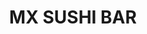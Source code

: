 ---
layout: place
title: "MX SUSHI BAR"
permalink: /texas/beaumont/mx-sushi-bar.html
stateAbbr: TX
stateName: Texas
cityName: Beaumont
seo:
  name: "MX SUSHI BAR"
  type: Restaurant
  links: null
description: "MX SUSHI BAR serves delicious sushi in Beaumont, Texas. Try fresh Japanese dishes for a great dining experience. "
place_id: ChIJvx2rYmUzOYYRwyb6Ok6oo88
photos:
  - name: >-
      places/ChIJvx2rYmUzOYYRwyb6Ok6oo88/photos/AeeoHcKYPrjSBfRbridFESW1ZZRHKu3TV-SEv2APDzWl2UO1h_WKfYUT5YKOOuUAjHDFIEGbXpLejdKPJx_cEGNAmMZbXsvc9CV5tUN_m04ka63xmA8lt_bNjsvafaVPNL6uXjsAl6pjsukB0b-vFYvTExMabzFo3TzFG8Q2Pvt5EaILQCq7828BO7GOar7XXm8mwC-WxGkdIoOTCTjztKr7NHmQ5ZjbgOiCIdWlRvGC-2559COgLtcYuHQlBLTkZTkZwsVmG2ZHB-ZoULWO-lXMa1YEp8CS_-MK5pUr3_pi1LmJxTImqSNiKHD2eeUjkrm6j9F1gI6KX6eZXQc_MjSSA2OAClE1iUGVo4JWfkKPHFaRg_a0cqdIDjICQiZmud5f9PaR1-0TwJrsTdF-lsXtYPxBmZQjc_ni0Pt8QMPibkTZWQ
    widthPx: 4032
    heightPx: 3024
    authorAttributions:
      - displayName: drprotv
        uri: https://maps.google.com/maps/contrib/103827501536943554699
        photoUri: >-
          https://lh3.googleusercontent.com/a-/ALV-UjWPcce2BI_D_g3Me5wMfxwHx3L24lj4I0krT0b_AdoimNxv_NNc=s100-p-k-no-mo
    flagContentUri: >-
      https://www.google.com/local/imagery/report/?cb_client=maps_api_places.places_api&image_key=!1e10!2sCIHM0ogKEICAgICi08W-Mg&hl=en-US
    googleMapsUri: >-
      https://www.google.com/maps/place//data=!3m4!1e2!3m2!1sCIHM0ogKEICAgICi08W-Mg!2e10!4m2!3m1!1s0x8639336562ab1dbf:0xcfa3a84e3afa26c3
  - name: >-
      places/ChIJvx2rYmUzOYYRwyb6Ok6oo88/photos/AeeoHcJuUiPXZfO4ZUGwXaWy1gBvpVhnJE-yfmJK2yEVaTDu2CslPrxX_DK0Ru_zdlKdbW6X3ZKB8GBfx0Oq7P0LNY1_z4D0vkEnLBQf2lYL7Y7S91dNdk-25k_g89kyUSldGopWW8iOZ8S3bjPN0WkOEHeabO8seJUG-MIPn05Yv_cFgt3x8PoqRoFbhChFNzJ1Q7xkAmUskFELidmTChMMzkTU2jinECp1lXd8gekZDcUzfg0GikTgEZbhyj2fiQf4WOJZKL5vaylMmsw6WALw98o2xzrzK-k7Adk2Ej-dO6eLPLU0FIC1obteEzl8uLCZB_R698QN79ND3nkSOM4T3HdIjRne3g-6g7ngjxJTuItad9L25s72RqP6JPoCFY43_g8zemephjI2aR6Q0qzbn9IO_w4Y3zaSQyyQFoD-kEYj7F4
    widthPx: 3264
    heightPx: 2448
    authorAttributions:
      - displayName: Emma Lee
        uri: https://maps.google.com/maps/contrib/118115117302820698997
        photoUri: >-
          https://lh3.googleusercontent.com/a-/ALV-UjXyqeZAvQkUD8A930Dc4HzVGigEwzHDR8JOo8LbX19jbpc1-NjxgQ=s100-p-k-no-mo
    flagContentUri: >-
      https://www.google.com/local/imagery/report/?cb_client=maps_api_places.places_api&image_key=!1e10!2sCIHM0ogKEICAgICzhMji-wE&hl=en-US
    googleMapsUri: >-
      https://www.google.com/maps/place//data=!3m4!1e2!3m2!1sCIHM0ogKEICAgICzhMji-wE!2e10!4m2!3m1!1s0x8639336562ab1dbf:0xcfa3a84e3afa26c3
  - name: >-
      places/ChIJvx2rYmUzOYYRwyb6Ok6oo88/photos/AeeoHcIb1eBa8addmi9wdEJKLAOLF2xo1ZgIwmzSWeuQSCwwkGOocUcqi5W8gAYV9tlwxZOdmPBWMkOozukXeltZ2jKTvmoOWEWWq2VxmXrxhLvfTHyBXywr7LXeUqoTW8EPVdn6vwotZfd_ZG3AV2ip-cF-w_w-klosluzwOIQzDPEwNYM47ALmQyLn673efKLkBis6z76sEGnC0INU3wcszfafUOBD6Fj41tVXk41iBEZca7Ov9qeFgMObjsROGuuKQukNcgaSeGFeCn0qfuUqGbEsytJzZaOLo_8CMN0SN9EQ6n3EDscG6w1NxZRj_7S_9nfNieeqGCMMwpCKzmZeUqoM5nlQD51NG1oRia_Q7yyxxk58j7UKwr5Akfbs-0WgybDtS2R1LbZsSyBj2J3l5gIXn5TyG9tODEwoIaFWhMvQJXrg
    widthPx: 1600
    heightPx: 900
    authorAttributions:
      - displayName: Diego Williams
        uri: https://maps.google.com/maps/contrib/115072107220542826583
        photoUri: >-
          https://lh3.googleusercontent.com/a-/ALV-UjWuMgayumySZPdoZp18537QEBlv-rqWYuKulRvi1eRxKlKBYsI=s100-p-k-no-mo
    flagContentUri: >-
      https://www.google.com/local/imagery/report/?cb_client=maps_api_places.places_api&image_key=!1e10!2sCIHM0ogKEICAgICx-_j2ygE&hl=en-US
    googleMapsUri: >-
      https://www.google.com/maps/place//data=!3m4!1e2!3m2!1sCIHM0ogKEICAgICx-_j2ygE!2e10!4m2!3m1!1s0x8639336562ab1dbf:0xcfa3a84e3afa26c3
  - name: >-
      places/ChIJvx2rYmUzOYYRwyb6Ok6oo88/photos/AeeoHcLaZ7XY8Uvrp2NrTHF996FkuYp1AykHmbXx7L6twhf9UEDyyGqO7sFlFCMByF5ttxhjqAFnqGCQa-yEyiw5NZ2etSnzF9HMEhdCd-_GNxX2cDLhOX_oI7TX_ZvQxcNMBEcEHTmzdHTFdFlnW5pjF4tBWEnUWaZLPGq_-BZmQ-7Q66GKgQ6fEvh5pLilVLgcvz1YYygGQ9x0m_vUWYbuABgv2cpYMBtFWBenlYpy6J-H2vYjr7ZXlZ_M1GuJ9a6WlmWfPlHLpVcSbL2zhELc9eySgQl2aH3ZX7-oFT-Ae2lD6P0E4t0n9kX9LDy4LL663h7iZg-lSpnUE4ji6BOLotytvWFgN890iakQdCabW-WZLupg-C-ufEq8zuX8c1pmP8Qe0lHCQKuk2lBk8fKe7Une6XVQ1kOk7a_c2b8tRfE
    widthPx: 4032
    heightPx: 3024
    authorAttributions:
      - displayName: Frederik Leung Shun
        uri: https://maps.google.com/maps/contrib/116094181773272454604
        photoUri: >-
          https://lh3.googleusercontent.com/a-/ALV-UjV1kSjJA6O5yffmJwkruardLxQFGAVNFbKfgs4tuxRW9GPuceO6=s100-p-k-no-mo
    flagContentUri: >-
      https://www.google.com/local/imagery/report/?cb_client=maps_api_places.places_api&image_key=!1e10!2sCIHM0ogKEICAgICExMCfIA&hl=en-US
    googleMapsUri: >-
      https://www.google.com/maps/place//data=!3m4!1e2!3m2!1sCIHM0ogKEICAgICExMCfIA!2e10!4m2!3m1!1s0x8639336562ab1dbf:0xcfa3a84e3afa26c3
  - name: >-
      places/ChIJvx2rYmUzOYYRwyb6Ok6oo88/photos/AeeoHcKPQcOcO6e-Z759ZU1QafaCFH3DncAB7-Icd3ox7uWaDQyDULg5zTPDrrIMP5ZwP3t0-Sil_rRJUhP1pAZGPUA9byjtCPQ_FsLa5mw3T3l7Bbd2aRcanw8E1KG2-ZmqaPuMpyRZzcH4dgLykqz-cXc364gwLiYApmhjI-Fy7kdD0AQSOLUv7Sly30Jz-56lekJEWwsPz7_vVLzgugOXZdVFAhNmaBmfFzHJ9oPJtLT4skb9DjYGhXsH2ozLwawSztmiRz48tNlSADhz6Zr4vjyOy2zyS2--4j5g0lSVMbGyMrKlOizJ8c1xDuWa_EGfO77i0r-B6upovqrmKunhHf8qkgHSy9nsV4fMphKGkW60roVW07jjMkzzme1H5kkwDh0Tj_HZWNGH8_PwA_Va0gtrF67mqR3LTDXEpY4vZ-4HygU
    widthPx: 3024
    heightPx: 4032
    authorAttributions:
      - displayName: London Singleton
        uri: https://maps.google.com/maps/contrib/104924634599796968548
        photoUri: >-
          https://lh3.googleusercontent.com/a-/ALV-UjWokviwv7ZfuVQVEqzdBe3bY7ZdQuGhOH-nwoD7z8dQ-OzkcsRm=s100-p-k-no-mo
    flagContentUri: >-
      https://www.google.com/local/imagery/report/?cb_client=maps_api_places.places_api&image_key=!1e10!2sCIHM0ogKEICAgIC7mZjhtwE&hl=en-US
    googleMapsUri: >-
      https://www.google.com/maps/place//data=!3m4!1e2!3m2!1sCIHM0ogKEICAgIC7mZjhtwE!2e10!4m2!3m1!1s0x8639336562ab1dbf:0xcfa3a84e3afa26c3
  - name: >-
      places/ChIJvx2rYmUzOYYRwyb6Ok6oo88/photos/AeeoHcIUl7bIUaIHs4ailIzPyWyhV54CO6eG6zXWmck84EiZofFuaIL6X05XLb6Ayo1T9SdnoMsbO4bdjkYPCpQ_DrKmXJRnV0n_lEOtiMea6kLOEHS5opM2iQoN-NJjbrQmxuspsbjsto6VpJyLxRPeafv58-9woeZB4eF4NC0srxTCQ0KxJRe8Gsi7YscO9umD79IZwf7G3f2HLv7fZspnuXpE8wqBow5RXDoJbI3jvOkwxJz65Mtqub2IRvoQnzxNrvPg3T0VdHPV6fb6rjnRR_aSfwoN8V2ctBatLugx5u-KPMZ_7h4fqfi3IhsIZgVf5IpfQYQegn6wnT7mdAmvaZj8cpvowozUyMuOHThBtEyuJDHTMySp66RvvnHRvDlNpX-4HXQa4yK6_1PO1mRuubh3K4anktcnt8XP9eBZqhSsgrg
    widthPx: 4032
    heightPx: 3024
    authorAttributions:
      - displayName: Luciano Dresdner
        uri: https://maps.google.com/maps/contrib/104439930076549217278
        photoUri: >-
          https://lh3.googleusercontent.com/a-/ALV-UjUViO9Bri7lGJMEzPpfqmJwoxQL1t8XClBofFLZRFbsH0MJXPQ=s100-p-k-no-mo
    flagContentUri: >-
      https://www.google.com/local/imagery/report/?cb_client=maps_api_places.places_api&image_key=!1e10!2sCIHM0ogKEICAgIDnmKnP1AE&hl=en-US
    googleMapsUri: >-
      https://www.google.com/maps/place//data=!3m4!1e2!3m2!1sCIHM0ogKEICAgIDnmKnP1AE!2e10!4m2!3m1!1s0x8639336562ab1dbf:0xcfa3a84e3afa26c3
  - name: >-
      places/ChIJvx2rYmUzOYYRwyb6Ok6oo88/photos/AeeoHcLnZA4Atabr7n_26poLozFQVzRkaa2pjVdx1N3-eHcNIRSO3-2bg_W2XwLqyjUvW_9BhSqiDJrDt6L_WJAoHpKfkToLXcGTh5enWOz8b2zo140JmqIwud90uSg8L0tnfw7Mhid6kK2SdvtYeiny3WBk9pvQmBF2tIJIO4wUd_6EXKHm5giCl2JCUgu_-oZpOpueeid9YEzaGA-dXNZoeqAmPQvQOq6HAnQC__-_5QaIvbc5BEVOQMPaK9I5iZmnNEIn7wXGVK3gm7gm2a92Hv3V4ZQF-vETZhrC83AE_cbkkXPGo0A8GN95D1ZmRLqiGzLj63aT5YhT3LMq6Tc7SbIWZAPTL4oWIYDynIjf_5TDEUoagvBgw9BI_f_QOLIe5Z4--2qG79hyqeoQ75g9OXyyQj-IDYl7Xml1xnO12-LrGg
    widthPx: 3024
    heightPx: 4032
    authorAttributions:
      - displayName: A
        uri: https://maps.google.com/maps/contrib/104078695103830856985
        photoUri: >-
          https://lh3.googleusercontent.com/a/ACg8ocLutnP0xpvTeK5aem1PsEHkVR2TavafrU1jrqXlcWEqICWwbg=s100-p-k-no-mo
    flagContentUri: >-
      https://www.google.com/local/imagery/report/?cb_client=maps_api_places.places_api&image_key=!1e10!2sCIHM0ogKEICAgIDyrb3xaA&hl=en-US
    googleMapsUri: >-
      https://www.google.com/maps/place//data=!3m4!1e2!3m2!1sCIHM0ogKEICAgIDyrb3xaA!2e10!4m2!3m1!1s0x8639336562ab1dbf:0xcfa3a84e3afa26c3
  - name: >-
      places/ChIJvx2rYmUzOYYRwyb6Ok6oo88/photos/AeeoHcL9KXTSB67on8HQj-XzF-Kq1W5xZIsmM4wZpJgILJTQy-5zpINeMqF9dS2lFDgbC7prXq260_OL7EL14PWsYd-CZiE6dkf0jMOfsvuUwIMewEPHfjG_PHfJT3g7FLGWiqasPvW39VdkqktllhrksAt-2-4Vd3Df8b053LPefQwpA0a4kqC9BZuSP2EraPz-pe89mi0dprDNhwnTu3CZ-gLd3LNlJMwpmwiXRP9yO8_UU0HGObZ07ALHB9O7Ybj_rxOw-Cp98BEJ2l4lO3Hvoy0xboVq2kXZO5JUaYPcLVzgi1xTnSY49xBchLHNZhoZkUGTSh-dJWDTzBKwS471jMfwVhTKB48D-3fvGat6LJb0d52hbJg5rLq5nx6lwcelCFQWIETcYKb7TOVGMmsAeqx13knyCJzlnhKyMmnqJRTp
    widthPx: 3024
    heightPx: 4032
    authorAttributions:
      - displayName: kenneth meehan
        uri: https://maps.google.com/maps/contrib/115013915274285754492
        photoUri: >-
          https://lh3.googleusercontent.com/a/ACg8ocJAV8W6LZycT7wuvryVxs4FCFI4aUaYryx6cZ5yG-yL9MhjjA=s100-p-k-no-mo
    flagContentUri: >-
      https://www.google.com/local/imagery/report/?cb_client=maps_api_places.places_api&image_key=!1e10!2sCIHM0ogKEICAgIDa3rbh4QE&hl=en-US
    googleMapsUri: >-
      https://www.google.com/maps/place//data=!3m4!1e2!3m2!1sCIHM0ogKEICAgIDa3rbh4QE!2e10!4m2!3m1!1s0x8639336562ab1dbf:0xcfa3a84e3afa26c3
  - name: >-
      places/ChIJvx2rYmUzOYYRwyb6Ok6oo88/photos/AeeoHcIWgHpuPABPrqey8Y_SBj7xd68aKRaCHKYF6lKoFy9oCcNIpo1tB_xAxhjrcV9q9MUpvVkm6jxfDsK-zpdXTLWJuwSZQQv2YeGNMSgpPBIb5dO1RGXlfsXMzHAoAhUL8S2DZArXoDMQd6mDYJZMmhkYwi9xj_9Kc2QYHT1hM3tTXT7fLfkEjZmT-vBdidy2Bm0BDKPOKwmej-UlZBoR_sMiNOSLq2bt83HpvOx11CGHUPkHzsR2g9FolFbwgW2tug1brE0EvsvmwQIFw0-Ehgros-zGpuqpmP__8TMNfWwXFQlIfCK4WC4li6_1hsaF0eTvE7UUGVkvQaKn79tMxhonIpI6wJK4Y2q5ZC3cYpfGYQEamOY-39JVUKd_m0dxvBvAGiFUlrxZYTCQ46rON0jDpsePjqBj_CoDCJ9s-J6FPdAx
    widthPx: 4032
    heightPx: 1960
    authorAttributions:
      - displayName: Eric Johnson
        uri: https://maps.google.com/maps/contrib/107412393193945680647
        photoUri: >-
          https://lh3.googleusercontent.com/a-/ALV-UjW7N34MAJBIgFi3121B7c6s5mhcTtQKuqsWIa1ar7G1QDmX607RXw=s100-p-k-no-mo
    flagContentUri: >-
      https://www.google.com/local/imagery/report/?cb_client=maps_api_places.places_api&image_key=!1e10!2sCIHM0ogKEICAgICK-63x0gE&hl=en-US
    googleMapsUri: >-
      https://www.google.com/maps/place//data=!3m4!1e2!3m2!1sCIHM0ogKEICAgICK-63x0gE!2e10!4m2!3m1!1s0x8639336562ab1dbf:0xcfa3a84e3afa26c3
  - name: >-
      places/ChIJvx2rYmUzOYYRwyb6Ok6oo88/photos/AeeoHcKNABy64MimyrrVXeIbkc3s_MZK6SlxGc0_DdEjHIGeW-IhRFcXyzlVVJt4LBHk1OcdmU9FlBDR80OqJAkG-RyeV2X9cweHznySzJczAb3zZahnq_x3edq_pU-hyDDj2oYVNI8K7Vyw2s8iGk9iHlm3gFNzZ0oa-LMW671IBjxHI6L4XPJ_lp88N6J7leKKTnR1iPihC2uKxDNSpGGr7iVJuE-UMaHR1XkxhAvVWchJLnHVz-3AwJCRIc3wjjCgHsQG6abK5W_RRo8bHfAdzkx5ACYIOHug4vG0M0o8KM4Y_lRsowROuW64eW30iC9B7PJnpDsTWH3YVZtuelCbOEQwFFSTac4VYFbyq32iz5rBvRUnuV29G-hy_l8IO676BZtQxfNpm2zFZILgCSWsmx8M0Kq1L8BdZV7GFAtMZcQayMMF
    widthPx: 3127
    heightPx: 1933
    authorAttributions:
      - displayName: Eric Johnson
        uri: https://maps.google.com/maps/contrib/107412393193945680647
        photoUri: >-
          https://lh3.googleusercontent.com/a-/ALV-UjW7N34MAJBIgFi3121B7c6s5mhcTtQKuqsWIa1ar7G1QDmX607RXw=s100-p-k-no-mo
    flagContentUri: >-
      https://www.google.com/local/imagery/report/?cb_client=maps_api_places.places_api&image_key=!1e10!2sCIHM0ogKEICAgIDazJ6gjQE&hl=en-US
    googleMapsUri: >-
      https://www.google.com/maps/place//data=!3m4!1e2!3m2!1sCIHM0ogKEICAgIDazJ6gjQE!2e10!4m2!3m1!1s0x8639336562ab1dbf:0xcfa3a84e3afa26c3
address: '6155 Eastex Fwy #660, Beaumont, TX 77706, USA'
street: '6155 Eastex Fwy #660'
city: Beaumont
state: TX
zip: '77706'
country: USA
neighborhood: null
latitude: '30.125746'
longitude: '-94.163720'
accessibility_options:
  wheelchairAccessibleParking: true
  wheelchairAccessibleEntrance: true
  wheelchairAccessibleRestroom: true
  wheelchairAccessibleSeating: true
business_status: OPERATIONAL
name: MX SUSHI BAR
google_maps_links:
  directionsUri: >-
    https://www.google.com/maps/dir//''/data=!4m7!4m6!1m1!4e2!1m2!1m1!1s0x8639336562ab1dbf:0xcfa3a84e3afa26c3!3e0
  placeUri: https://maps.google.com/?cid=14961987441005307587
  writeAReviewUri: >-
    https://www.google.com/maps/place//data=!4m3!3m2!1s0x8639336562ab1dbf:0xcfa3a84e3afa26c3!12e1
  reviewsUri: >-
    https://www.google.com/maps/place//data=!4m4!3m3!1s0x8639336562ab1dbf:0xcfa3a84e3afa26c3!9m1!1b1
  photosUri: >-
    https://www.google.com/maps/place//data=!4m3!3m2!1s0x8639336562ab1dbf:0xcfa3a84e3afa26c3!10e5
primary_type: Sushi Restaurant
opening_hours:
  regular:
    - 'Monday: 11:00 AM – 7:30 PM'
    - 'Tuesday: 11:00 AM – 7:30 PM'
    - 'Wednesday: 11:00 AM – 7:30 PM'
    - 'Thursday: 11:00 AM – 7:30 PM'
    - 'Friday: 11:00 AM – 7:30 PM'
    - 'Saturday: 11:00 AM – 7:30 PM'
    - 'Sunday: 12:00 – 5:30 PM'
  current:
    - 'Monday: 11:00 AM – 7:30 PM'
    - 'Tuesday: 11:00 AM – 7:30 PM'
    - 'Wednesday: 11:00 AM – 7:30 PM'
    - 'Thursday: 11:00 AM – 7:30 PM'
    - 'Friday: 11:00 AM – 7:30 PM'
    - 'Saturday: 11:00 AM – 7:30 PM'
    - 'Sunday: 12:00 – 5:30 PM'
secondary_opening_hours:
  regular:
    weekdayDescriptions: null
    type: null
  current:
    weekdayDescriptions: null
    type: null
phone: (409) 223-1303
price_level: null
price_range: $10 &ndash; $20
rating: '4.4'
rating_count: 0
website: null
reviews: null
parking_options: null
payment_options: null
allow_dogs: null
curbside_pickup: null
delivery: null
dine_in: null
good_for_children: null
good_for_groups: null
good_for_sports: null
live_music: null
menu_for_children: null
outdoor_seating: null
reservable: null
restroom: null
serves_beer: null
serves_breakfast: null
serves_brunch: null
serves_cocktails: null
serves_coffee: null
serves_dinner: null
serves_dessert: null
serves_lunch: null
serves_vegetarian_food: null
serves_wine: null
takeout: null
update_category: essentials
summary: null

---